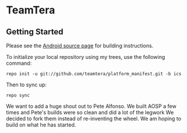 TeamTera
===========



Getting Started
---------------

Please see the [Android source page](http://source.android.com/source/index.html) for building instructions.

To initialize your local repository using my trees, use the following command:

    repo init -u git://github.com/teamtera/platform_manifest.git -b ics

Then to sync up:

    repo sync

We want to add a huge shout out to Pete Alfonso. We built AOSP a few times and Pete's builds were so clean and did 
a lot of the legwork We decided to fork them instead of re-inventing the wheel. We am hoping to build on what he has started.
